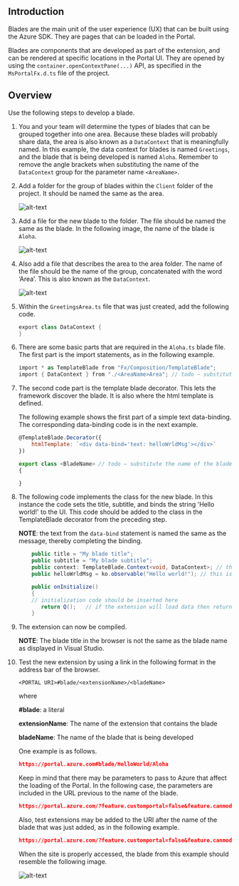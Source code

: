 
<a name="introduction"></a>
## Introduction
 
Blades are the main unit of the user experience (UX) that can be built using the Azure SDK. They are pages that can be loaded in the Portal.

Blades are components that are developed as part of the extension, and can be rendered at specific locations in the Portal UI. They are opened by using the `container.openContextPane(...)` API, as specified in the `MsPortalFx.d.ts` file of the project.

<a name="overview"></a>
## Overview

Use the following steps to develop a blade.

1. You and your team will determine the types of blades that can be grouped together into one area.  Because these blades will probably share data, the area is also known as a `DataContext` that is meaningfully named.  In this example, the data context for blades is named `Greetings`, and the blade that is being developed is named `Aloha`. Remember to remove the angle brackets when substituting the name of the `DataContext` group for the parameter name `<AreaName>`.

1. Add a folder for the group of blades within the `Client` folder of the project. It should be named the same as the area.

    ![alt-text](../media/portalfx-extensions-helloWorld/areaFolder.png "Area Folder")

1. Add a file for the new blade to the folder. The file should be named the same as the blade. In the following image, the name of the blade is `Aloha`.

    ![alt-text](../media/portalfx-extensions-helloWorld/areaBladeFile.png "New Blade in Folder")

1. Also add a file that describes the area to the area folder.  The name of the file should be the name of the group, concatenated with the word ‘Area’. This is also known as the  `DataContext`.

    ![alt-text](../media/portalfx-extensions-helloWorld/areaGroupFile.png "GreetingsArea describes the area or datacontext")

1. Within the `GreetingsArea.ts` file that was just created, add the following code.

    ```cs
    export class DataContext {
    }
    ```

1. There are some basic parts that are required in the `Aloha.ts` blade file.  The first part is the import statements, as in the following example.

    ```cs
    import * as TemplateBlade from "Fx/Composition/TemplateBlade";
    import { DataContext } from "./<AreaName>Area"; // todo – substitute the name of the area, and remove the angle brackets 
    ```

1.	The second code part is the template blade decorator. This lets the framework discover the blade. It is also where the html template is defined.

    The following  example shows the first part of a simple text data-binding. The corresponding data-binding code is in the next example.

    ```js
    @TemplateBlade.Decorator({
        htmlTemplate: `<div data-bind='text: helloWrldMsg'></div>`
    })

    export class <BladeName> // todo – substitute the name of the blade, and remove the angle brackets 
    {

    }
    ```

1.	The following code implements the class for the new blade. In this instance the code sets the title, subtitle, and binds the string 'Hello world!' to the UI. This code should be added to the class in the TemplateBlade decorator from the preceding step.

    **NOTE**: the text from the `data-bind` statement is named the same as the message, thereby completing the binding.

    ```cs
        public title = "My blade title";
        public subtitle = "My blade subtitle";
        public context: TemplateBlade.Context<void, DataContext>; // there are useful framework APIs that hang off of here
        public helloWrldMsg = ko.observable("Hello world!"); // this is bound in the div statement in the previous example 

        public onInitialize()
        {
        // initialization code should be inserted here
           return Q();   // if the extension will load data then return a loading promise here
        }
    ```

1.	 The extension can now be compiled.

        **NOTE**:  The blade title in the browser is not the same as the blade name as displayed in Visual Studio.

1.	Test the new extension by using a link in the following format in the address bar of the browser.

    ```
    <PORTAL URI>#blade/<extensionName>/<bladeName>
    ```
  
    where

    **#blade**: a literal

    **extensionName**: The name of the extension that contains the blade

    **bladeName**: The name of the blade that is being developed


    One example is as follows.
    ```json
    https://portal.azure.com#blade/HelloWorld/Aloha 
    ```

    Keep in mind that there may be parameters to pass to Azure that affect the loading of the Portal.  In the following case, the parameters are included in the URL previous to the name of the blade.

    ```json
    https://portal.azure.com/?feature.customportal=false&feature.canmodifyextensions=true#blade/HelloWorld/Aloha
    ```

    Also, test extensions may be added to the URI after the name of the blade that was just added, as in the following example.

    ```json
    https://portal.azure.com/?feature.customportal=false&feature.canmodifyextensions=true#blade/HelloWorld/Aloha?testExtensions={"HelloWorld":"https://localhost:44300/"}
    ```

    When the site is properly accessed, the blade from this example should resemble the following image.

    ![alt-text](../media/portalfx-extensions-helloWorld/helloWorldExtensionAlohaBlade.png "New Extension and blade")

